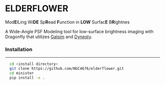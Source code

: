 # ELDERFLOWER

Mod**E**lLing Wi**DE** Sp**R**ead **F**unction in **LOW** Surfac**E** B**R**ightnes

A Wide-Angle PSF Modeling tool for low-surface brightness imaging with Dragonfly that utilizes [Galsim](https://github.com/GalSim-developers/GalSim) and [Dynesty](https://github.com/joshspeagle/dynesty).

### Installation
---
```bash
  cd <install directory>
  git clone https://github.com/NGC4676/elderflower.git
  cd minister
  pip install -e .
  ```
